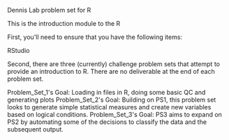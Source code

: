 Dennis Lab problem set for R

This is the introduction module to the R

First, you'll need to ensure that you have the following items:

RStudio

Second, there are three (currently) challenge problem sets that attempt to provide an introduction to R. There are no deliverable at the end of each problem set.

Problem_Set_1's Goal: Loading in files in R, doing some basic QC and generating plots
Problem_Set_2's Goal: Building on PS1, this problem set looks to generate simple statistical measures and create new variables based on logical conditions.
Problem_Set_3's Goal: PS3 aims to expand on PS2 by automating some of the decisions to classify the data and the subsequent output.
